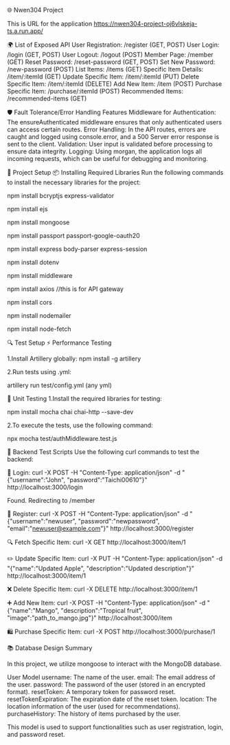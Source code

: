 🌐 Nwen304 Project

This is URL for the application
https://nwen304-project-oj6vlskeja-ts.a.run.app/

🌍 List of Exposed API
User Registration: /register (GET, POST)
User Login: /login (GET, POST)
User Logout: /logout (POST)
Member Page: /member (GET)
Reset Password: /reset-password (GET, POST)
Set New Password: /new-password (POST)
List Items: /items (GET)
Specific Item Details: /item/:itemId (GET)
Update Specific Item: /item/:itemId (PUT)
Delete Specific Item: /item/:itemId (DELETE)
Add New Item: /item (POST)
Purchase Specific Item: /purchase/:itemId (POST)
Recommended Items: /recommended-items (GET)

🛡️ Fault Tolerance/Error Handling Features
Middleware for Authentication: The ensureAuthenticated middleware ensures that only authenticated users can access certain routes.
Error Handling: In the API routes, errors are caught and logged using console.error, and a 500 Server error response is sent to the client.
Validation: User input is validated before processing to ensure data integrity.
Logging: Using morgan, the application logs all incoming requests, which can be useful for debugging and monitoring.


🚀 Project Setup
📦 Installing Required Libraries
Run the following commands to install the necessary libraries for the project:

npm install bcryptjs express-validator  

npm install ejs

npm install mongoose

npm install passport passport-google-oauth20

npm install express body-parser express-session      

npm install dotenv

npm install middleware

npm install axios  //this is for API gateway

npm install cors

npm install nodemailer

npm install node-fetch

🔍 Test Setup
⚡ Performance Testing

1.Install Artillery globally:
npm install -g artillery

2.Run tests using .yml:

artillery run test/config.yml (any yml)

🧪 Unit Testing
1.Install the required libraries for testing:

npm install mocha chai chai-http --save-dev

2.To execute the tests, use the following command:

npx mocha test/authMiddleware.test.js

🔧 Backend Test Scripts
Use the following curl commands to test the backend:

🛂 Login:
curl -X POST -H "Content-Type: application/json" -d "{\"username\":\"John\", \"password\":\"Taichi00610\"}" http://localhost:3000/login

Found. Redirecting to /member

📝 Register:
curl -X POST -H "Content-Type: application/json" -d "{\"username\":\"newuser\", \"password\":\"newpassword\", \"email\":\"newuser@example.com\"}" http://localhost:3000/register

🔍 Fetch Specific Item:
curl -X GET http://localhost:3000/item/1

✏️ Update Specific Item: 
curl -X PUT -H "Content-Type: application/json" -d "{"name":"Updated Apple", "description":"Updated description"}" http://localhost:3000/item/1

❌ Delete Specific Item:
curl -X DELETE http://localhost:3000/item/1

➕ Add New Item:
curl -X POST -H "Content-Type: application/json" -d "{"name":"Mango", "description":"Tropical fruit", "image":"path_to_mango.jpg"}" http://localhost:3000/item

🛍️ Purchase Specific Item:
curl -X POST http://localhost:3000/purchase/1

📚 Database Design Summary

In this project, we utilize mongoose to interact with the MongoDB database.

User Model
username: The name of the user.
email: The email address of the user.
password: The password of the user (stored in an encrypted format).
resetToken: A temporary token for password reset.
resetTokenExpiration: The expiration date of the reset token.
location: The location information of the user (used for recommendations).
purchaseHistory: The history of items purchased by the user.

This model is used to support functionalities such as user registration, login, and password reset.



